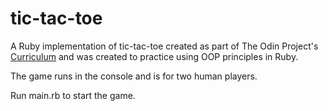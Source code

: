 # tic-tac-toe
A Ruby implementation of tic-tac-toe created as part of The Odin Project's [Curriculum](https://www.theodinproject.com/lessons/oop) and was created to practice using OOP principles in Ruby.

The game runs in the console and is for two human players.

Run main.rb to start the game.